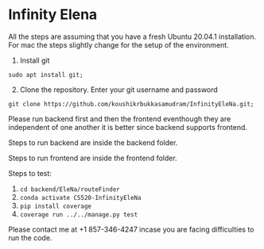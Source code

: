 # Infinity Elena


All the steps are assuming that you have a fresh Ubuntu 20.04.1 installation. For mac the steps slightly change for the setup of the environment.

1. Install git 
```
sudo apt install git;
```

2. Clone the repository. Enter your git username and password
```
git clone https://github.com/koushikrbukkasamudram/InfinityEleNa.git;
```

Please run backend first and then the frontend eventhough they are independent of one another it is better since backend supports frontend.

Steps to run backend are inside the backend folder.

Steps to run frontend are inside the frontend folder.

Steps to test:

1. ```cd backend/EleNa/routeFinder```
2. ```conda activate CS520-InfinityEleNa```
3. ```pip install coverage```
4. ```coverage run ../../manage.py test```

Please contact me at +1 857-346-4247 incase you are facing difficulties to run the code.
